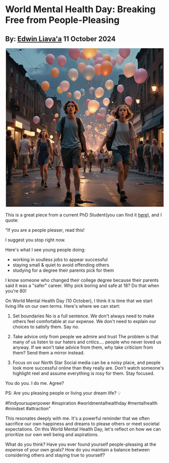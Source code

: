 # World Mental Health Day: Breaking Free from People-Pleasing
## By: [Edwin Liava'a](https://github.com/EdwinLiavaa) 11 October 2024

<p align="center">
 <img width="500" src="https://github.com/EdwinLiavaa/liavaa.space/blob/main/blog/20241011/pic.png">
</p>

This is a great piece from a current PhD Student(you can find it [here](https://www.linkedin.com/posts/julianachanphd_findyoursuperpower-inspiration-worldmentalhealthday-activity-7249939708426797057-htk0)), and I quote: 

"If you are a people pleaser, read this! 

I suggest you stop right now.

Here's what I see young people doing:
- working in soulless jobs to appear successful
- staying small & quiet to avoid offending others
- studying for a degree their parents pick for them

I know someone who changed their college degree because their parents said it was a "safer" career. Why pick boring and safe at 18? Do that when you're 80!

On World Mental Health Day (10 October), I think it is time that we start living life on our own terms. Here's where we can start:

1. Set boundaries
No is a full sentence. We don't always need to make others feel comfortable at our expense. We don't need to explain our choices to satisfy them. Say no.

1. Take advice only from people we admire and trust
The problem is that many of us listen to our haters and critics.... people who never loved us anyway. If we won't take advice from them, why take criticism from them? Send them a mirror instead.

1. Focus on our North Star
Social media can be a noisy place, and people look more successful online than they really are. Don't watch someone's highlight reel and assume everything is rosy for them. Stay focused.

You do you. I do me. Agree?

PS: Are you pleasing people or living your dream life? 💡

#findyoursuperpower #inspiration #worldmentalhealthday #mentalhealth #mindset #attraction"

This resonates deeply with me. It's a powerful reminder that we often sacrifice our own happiness and dreams to please others or meet societal expectations. On this World Mental Health Day, let's reflect on how we can prioritize our own well being and aspirations.

What do you think? Have you ever found yourself people-pleasing at the expense of your own goals? How do you maintain a balance between considering others and staying true to yourself?